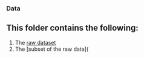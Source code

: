 ### Data

## This folder contains the following:
1. The [raw dataset](https://github.com/DawsonColey/COVID-19_Colleges/blob/main/Data/colleges.csv)
2. The [subset of the raw data](
